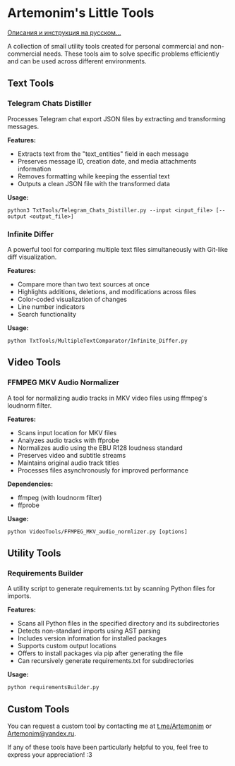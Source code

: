 # Artemonim's Little Tools

[Описания и инструкция на русском...](Docs/ПРОЧТИМЕНЯ.MD)

A collection of small utility tools created for personal commercial and non-commercial needs. These tools aim to solve specific problems efficiently and can be used across different environments.

## Text Tools

### Telegram Chats Distiller

Processes Telegram chat export JSON files by extracting and transforming messages.

**Features:**

-   Extracts text from the "text_entities" field in each message
-   Preserves message ID, creation date, and media attachments information
-   Removes formatting while keeping the essential text
-   Outputs a clean JSON file with the transformed data

**Usage:**

```
python3 TxtTools/Telegram_Chats_Distiller.py --input <input_file> [--output <output_file>]
```

### Infinite Differ

A powerful tool for comparing multiple text files simultaneously with Git-like diff visualization.

**Features:**

-   Compare more than two text sources at once
-   Highlights additions, deletions, and modifications across files
-   Color-coded visualization of changes
-   Line number indicators
-   Search functionality

**Usage:**

```
python TxtTools/MultipleTextComparator/Infinite_Differ.py
```

## Video Tools

### FFMPEG MKV Audio Normalizer

A tool for normalizing audio tracks in MKV video files using ffmpeg's loudnorm filter.

**Features:**

-   Scans input location for MKV files
-   Analyzes audio tracks with ffprobe
-   Normalizes audio using the EBU R128 loudness standard
-   Preserves video and subtitle streams
-   Maintains original audio track titles
-   Processes files asynchronously for improved performance

**Dependencies:**

-   ffmpeg (with loudnorm filter)
-   ffprobe

**Usage:**

```
python VideoTools/FFMPEG_MKV_audio_normlizer.py [options]
```

## Utility Tools

### Requirements Builder

A utility script to generate requirements.txt by scanning Python files for imports.

**Features:**

-   Scans all Python files in the specified directory and its subdirectories
-   Detects non-standard imports using AST parsing
-   Includes version information for installed packages
-   Supports custom output locations
-   Offers to install packages via pip after generating the file
-   Can recursively generate requirements.txt for subdirectories

**Usage:**

```
python requirementsBuilder.py
```

## Custom Tools

You can request a custom tool by contacting me at [t.me/Artemonim](https://t.me/Artemonim) or Artemonim@yandex.ru.

If any of these tools have been particularly helpful to you, feel free to express your appreciation! :3
